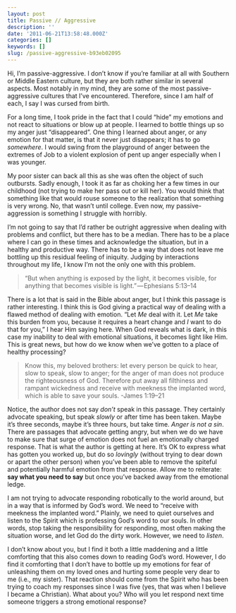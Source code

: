 ```yaml
---
layout: post
title: Passive // Aggressive
description: ''
date: '2011-06-21T13:58:48.000Z'
categories: []
keywords: []
slug: /passive-aggressive-b93eb02095
---
```


Hi, I’m passive-aggressive. I don’t know if you’re familiar at all with Southern or Middle Eastern culture, but they are both rather similar in several aspects. Most notably in my mind, they are some of the most passive-aggressive cultures that I’ve encountered. Therefore, since I am half of each, I say I was cursed from birth.

For a long time, I took pride in the fact that I could “hide” my emotions and not react to situations or blow up at people. I learned to bottle things up so my anger just “disappeared”. One thing I learned about anger, or any emotion for that matter, is that it never just disappears; it has to go _somewhere_. I would swing from the playground of anger between the extremes of Job to a violent explosion of pent up anger especially when I was younger.

My poor sister can back all this as she was often the object of such outbursts. Sadly enough, I took it as far as choking her a few times in our childhood (not trying to make her pass out or kill her). You would think that something like that would rouse someone to the realization that something is very wrong. No, that wasn’t until college. Even now, my passive-aggression is something I struggle with horribly.

I’m not going to say that I’d rather be outright aggressive when dealing with problems and conflict, but there has to be a median. There has to be a place where I can go in these times and acknowledge the situation, but in a healthy and productive way. There has to be a way that does not leave me bottling up this residual feeling of iniquity. Judging by interactions throughout my life, I know I’m not the only one with this problem.

> “But when anything is exposed by the light, it becomes visible, for anything that becomes visible is light.” — Ephesians 5:13–14

There is a lot that is said in the Bible about anger, but I think this passage is rather interesting. I think this is God giving a practical way of dealing with a flawed method of dealing with emotion. “Let _Me_ deal with it. Let _Me_ take this burden from you, because it requires a heart change and _I_ want to do that for you,” I hear Him saying here. When God reveals what is dark, in this case my inability to deal with emotional situations, it becomes light like Him. This is great news, but how do we know when we’ve gotten to a place of healthy processing?

> Know this, my beloved brothers: let every person be quick to hear, slow to speak, slow to anger; for the anger of man does not produce the righteousness of God. Therefore put away all filthiness and rampant wickedness and receive with meekness the implanted word, which is able to save your souls. -James 1:19–21

Notice, the author does not say _don’t_ speak in this passage. They certainly advocate speaking, but speak _slowly_ or after time has been taken. Maybe it’s three seconds, maybe it’s three hours, but take time. _Anger is not a sin_. There are passages that advocate getting angry, but when we do we have to make sure that surge of emotion does not fuel an emotionally charged response. That is what the author is getting at here. It’s OK to express what has gotten you worked up, but do so _lovingly_ (without trying to dear down or apart the other person) when you’ve been able to remove the spiteful and potentially harmful emotion from that response. Allow me to reiterate: **say what you need to say** but once you’ve backed away from the emotional ledge.

I am not trying to advocate responding robotically to the world around, but in a way that is informed by God’s word. We need to “receive with meekness the implanted word.” Plainly, we need to quiet ourselves and listen to the Spirit which is professing God’s word to our souls. In other words, stop taking the responsibility for responding, most often making the situation worse, and let God do the dirty work. However, we need to _listen_.

I don’t know about you, but I find it both a little maddening and a little comforting that this also comes down to reading God’s word. However, I do find it comforting that I don’t have to bottle up my emotions for fear of unleashing them on my loved ones and hurting some people very dear to me (i.e., my sister). That reaction should come from the Spirit who has been trying to coach my responses since I was five (yes, that was when I believe I became a Christian). What about you? Who will you let respond next time someone triggers a strong emotional response?